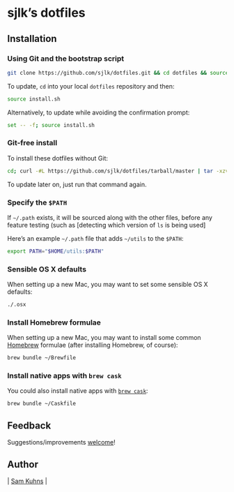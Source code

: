 # sjlk’s dotfiles

## Installation

### Using Git and the bootstrap script

```bash
git clone https://github.com/sjlk/dotfiles.git && cd dotfiles && source install.sh
```

To update, `cd` into your local `dotfiles` repository and then:

```bash
source install.sh
```

Alternatively, to update while avoiding the confirmation prompt:

```bash
set -- -f; source install.sh
```

### Git-free install

To install these dotfiles without Git:

```bash
cd; curl -#L https://github.com/sjlk/dotfiles/tarball/master | tar -xzv --strip-components 1 --exclude={README.md, install.sh,LICENSE-MIT.txt}
```

To update later on, just run that command again.

### Specify the `$PATH`

If `~/.path` exists, it will be sourced along with the other files, before any feature testing (such as [detecting which version of `ls` is being used]

Here’s an example `~/.path` file that adds `~/utils` to the `$PATH`:

```bash
export PATH="$HOME/utils:$PATH"
```

### Sensible OS X defaults

When setting up a new Mac, you may want to set some sensible OS X defaults:

```bash
./.osx
```

### Install Homebrew formulae

When setting up a new Mac, you may want to install some common [Homebrew](http://brew.sh/) formulae (after installing Homebrew, of course):

```bash
brew bundle ~/Brewfile
```

### Install native apps with `brew cask`

You could also install native apps with [`brew cask`](https://github.com/phinze/homebrew-cask):

```bash
brew bundle ~/Caskfile
```

## Feedback

Suggestions/improvements
[welcome](https://github.com/sjlk/dotfiles/issues)!

## Author

| [Sam Kuhns](http://samkuhns.com/) |

